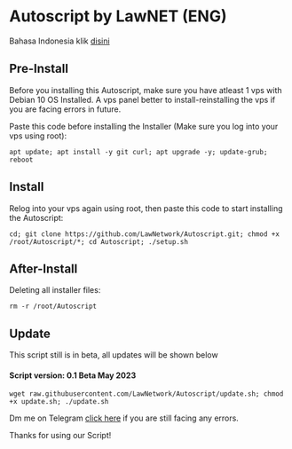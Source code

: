 # Autoscript by LawNET (ENG)
Bahasa Indonesia klik [disini](Bahasa.md)

## Pre-Install
Before you installing this Autoscript, make sure you have atleast 1 vps with Debian 10 OS Installed. A vps panel better to install-reinstalling the vps if you are facing errors in future.

Paste this code before installing the Installer (Make sure you log into your vps using root):
```
apt update; apt install -y git curl; apt upgrade -y; update-grub; reboot
```

## Install
Relog into your vps again using root, then paste this code to start installing the Autoscript:
```
cd; git clone https://github.com/LawNetwork/Autoscript.git; chmod +x /root/Autoscript/*; cd Autoscript; ./setup.sh
```

## After-Install
Deleting all installer files:
```
rm -r /root/Autoscript
```

## Update
This script still is in beta, all updates will be shown below
#### Script version: 0.1 Beta May 2023
```
wget raw.githubusercontent.com/LawNetwork/Autoscript/update.sh; chmod +x update.sh; ./update.sh
```



Dm me on Telegram [click here](https://t.me/Law_sky) if you are still facing any errors.

Thanks for using our Script!
